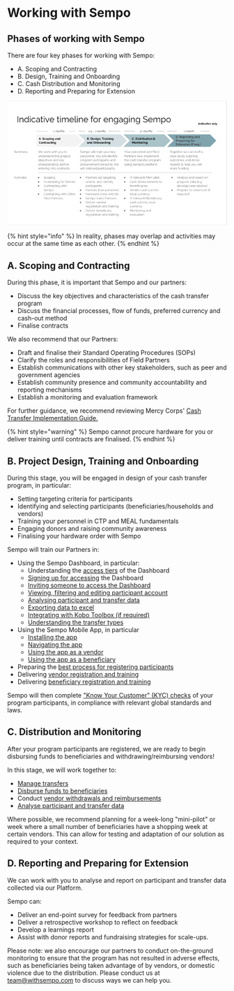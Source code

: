 # Working with Sempo

## Phases of working with Sempo

There are four key phases for working with Sempo:

* A. Scoping and Contracting
* B. Design, Training and Onboarding
* C. Cash Distribution and Monitoring
* D. Reporting and Preparing for Extension

![](../.gitbook/assets/image%20%2812%29.png)

{% hint style="info" %}
 In reality, phases may overlap and activities may occur at the same time as each other. 
{% endhint %}

## A. Scoping and Contracting 

During this phase, it is important that Sempo and our partners:

* Discuss the key objectives and characteristics of the cash transfer program 
* Discuss the financial processes, flow of funds, preferred currency and cash-out method 
* Finalise contracts

We also recommend that our Partners:

* Draft and finalise their Standard Operating Procedures \(SOPs\)
* Clarify the roles and responsibilities of Field Partners 
* Establish communications with other key stakeholders, such as peer and government agencies
* Establish community presence and community accountability and reporting mechanisms  
* Establish a monitoring and evaluation framework 

For further guidance, we recommend reviewing Mercy Corps' [Cash Transfer Implementation Guide. ](https://www.mercycorps.org/sites/default/files/2019-11/CashTransferImplementationGuide.pdf)

{% hint style="warning" %}
Sempo cannot procure hardware for you or deliver training until contracts are finalised.
{% endhint %}

## B. Project Design, Training and Onboarding 

During this stage, you will be engaged in design of your cash transfer program, in particular:

* Setting targeting criteria for participants 
* Identifying and selecting participants \(beneficiaries/households and vendors\)
* Training your personnel in CTP and MEAL fundamentals
* Engaging donors and raising community awareness
* Finalising your hardware order with Sempo

Sempo will train our Partners in:

* Using the Sempo Dashboard, in particular:
  * Understanding the [access tiers](../sempo-dashboard/dashboard-overview/access-tiers.md) of the Dashboard
  * [Signing up for accessing](../sempo-dashboard/how-to-log-in/) the Dashboard
  * [Inviting someone to access the Dashboard](../sempo-dashboard/accessing-the-dashboard-1.md)
  * [Viewing, filtering and editing participant account](../monitoring-and-analysing-data/managing-beneficiaries.md)
  * [Analysing participant and transfer data](../monitoring-and-analysing-data/analysing-beneficiary-and-vendor-data.md)
  * [Exporting data to excel](../monitoring-and-analysing-data/exporting-to-excel.md)
  * [Integrating with Kobo Toolbox \(if required\)](../integrations/kobotoolbox.md)
  * [Understanding the transfer types](../disbursing-and-withdrawing/transfer-types.md)
* Using the Sempo Mobile App, in particular
  * [Installing the app](../mobile-app/installing-android-devices-with-the-sempo-app.md)
  * [Navigating the app](../mobile-app/app-navigation.md)
  * [Using the app as a vendor](../mobile-app/using-the-app-as-a-vendor.md)
  * [Using the app as a beneficiary](../mobile-app/using-the-app-as-a-beneficiary.md)
* Preparing the [best process for registering participants](../enrolling-vendors/how-to-register-participants.md)
* Delivering [vendor registration and training](../enrolling-vendors/quick-overview-of-enrolling-vendors/)
* Delivering [beneficiary registration and training ](../enrolling-vendors/overview-of-registering-beneficiaries/) 

Sempo will then complete ["Know Your Customer" \(KYC\) checks](../policies-and-security/compliance-aml-ctf/kyc.md) of your program participants, in compliance with relevant global standards and laws.

## C. Distribution and Monitoring 

After your program participants are registered, we are ready to begin disbursing funds to beneficiaries and withdrawing/reimbursing vendors!

In this stage, we will work together to:

* [Manage transfers](../disbursing-and-withdrawing/managing-transfers.md)
* [Disburse funds to beneficiaries](../disbursing-and-withdrawing/disbursing-funds.md)
* Conduct [vendor withdrawals and reimbursements](../disbursing-and-withdrawing/vendor-reimbursement-1.md)
* [Analyse participant and transfer data](../monitoring-and-analysing-data/analysing-beneficiary-and-vendor-data.md)

Where possible, we recommend planning for a week-long "mini-pilot" or week where a small number of beneficiaries have a shopping week at certain vendors. This can allow for testing and adaptation of our solution as required to your context.

## D. Reporting and Preparing for Extension

We can work with you to analyse and report on participant and transfer data collected via our Platform. 

Sempo can:

* Deliver an end-point survey for feedback from partners 
* Deliver a retrospective workshop to reflect on feedback
* Develop a learnings report 
* Assist with donor reports and fundraising strategies for scale-ups.

Please note: we also encourage our partners to conduct on-the-ground monitoring to ensure that the program has not resulted in adverse effects, such as beneficiaries being taken advantage of by vendors, or domestic violence due to the distribution. Please conduct us at team@withsempo.com to discuss ways we can help you.

